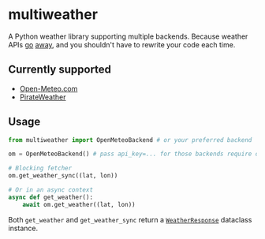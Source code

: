# multiweather

A Python weather library supporting multiple backends. Because weather APIs [go](https://www.reddit.com/r/webdev/comments/8tjavu) [away](https://www.reddit.com/r/androidapps/comments/1aoz984/), and you shouldn't have to rewrite your code each time.

## Currently supported

- [Open-Meteo.com](https://open-meteo.com/)
- [PirateWeather](https://pirateweather.net/en/latest/)

## Usage
```python
from multiweather import OpenMeteoBackend # or your preferred backend

om = OpenMeteoBackend() # pass api_key=... for those backends require one

# Blocking fetcher
om.get_weather_sync((lat, lon))

# Or in an async context
async def get_weather():
    await om.get_weather((lat, lon))
```

Both `get_weather` and `get_weather_sync` return a [`WeatherResponse`](multiweather/data.py) dataclass instance.
